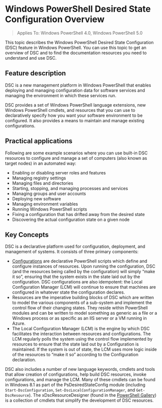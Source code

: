 # Windows PowerShell Desired State Configuration Overview 

>Applies To: Windows PowerShell 4.0, Windows PowerShell 5.0

This topic describes the Windows PowerShell Desired State Configuration (DSC) feature in Windows PowerShell. You can use this topic to get an overview of DSC and to find the documentation resources you need to understand and use DSC.

## Feature description
DSC is a new management platform in Windows PowerShell that enables deploying and managing configuration data for software services and managing the environment in which these services run.

DSC provides a set of Windows PowerShell language extensions, new Windows PowerShell cmdlets, and resources that you can use to declaratively specify how you want your software environment to be configured. It also provides a means to maintain and manage existing configurations.

## Practical applications
Following are some example scenarios where you can use built-in DSC resources to configure and manage a set of computers (also known as target nodes) in an automated way:

* Enabling or disabling server roles and features
* Managing registry settings
* Managing files and directories
* Starting, stopping, and managing processes and services
* Managing groups and user accounts
* Deploying new software
* Managing environment variables
* Running Windows PowerShell scripts
* Fixing a configuration that has drifted away from the desired state
* Discovering the actual configuration state on a given node

## Key Concepts
DSC is a declarative platform used for configuration, deployment, and management of systems. It consists of three primary components:
* [Configurations](configurations.md) are declarative PowerShell scripts which define and configure instances of resources. Upon running the configuration, DSC (and the resources being called by the configuration) will simply “make it so”, ensuring that the system exists in the state laid out by the configuration. DSC configurations are also idempotent: the Local Configuration Manager (LCM) will continue to ensure that machines are configured in whatever state the configuration declares.
* Resources are the imperative building blocks of DSC which are written to model the various components of a sub-system and implement the control flow of their changing states. They reside within PowerShell modules and can be written to model something as generic as a file or a Windows process or as specific as an IIS server or a VM running in Azure.
* The Local Configuration Manager (LCM) is the engine by which DSC facilitates the interaction between resources and configurations. The LCM regularly polls the system using the control flow implemented by resources to ensure that the state laid out by a Configuration is maintained. If the system is out of state, the LCM uses more logic inside of the resources to “make it so” according to the Configuration declaration. 

DSC also includes a number of new language keywords, cmdlets and tools that allow creation of configurations, help build DSC resources, invoke configurations, and manage the LCM. Many of these cmdlets can be found in Windows 8.1 as part of the PsDesiredStateConfig module (including `Start-DscConfiguration`, `Set-DscLocalConfigurationManager`, and `Get-DscResource`). The xDscResourceDesigner (found in the [PowerShell Gallery](https://powershellgallery.com/)) is a collection of cmdlets that simplify the development of DSC resources.



